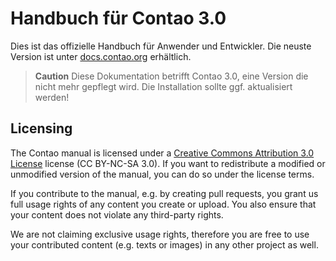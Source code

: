# Handbuch für Contao 3.0

Dies ist das offizielle Handbuch für Anwender und Entwickler. Die neuste 
Version ist unter [docs.contao.org][1] erhältlich.

> **Caution** Diese Dokumentation betrifft Contao 3.0, eine Version die 
> nicht mehr gepflegt wird. Die Installation sollte ggf. aktualisiert werden!


## Licensing

The Contao manual is licensed under a [Creative Commons Attribution 3.0
License][2] license (CC BY-NC-SA 3.0). If you want to redistribute a modified or
unmodified version of the manual, you can do so under the license terms.

If you contribute to the manual, e.g. by creating pull requests, you grant us
full usage rights of any content you create or upload. You also ensure that your
content does not violate any third-party rights.

We are not claiming exclusive usage rights, therefore you are free to use your
contributed content (e.g. texts or images) in any other project as well.


[1]: https://docs.contao.org/
[2]: http://creativecommons.org/licenses/by-nc-sa/3.0/
